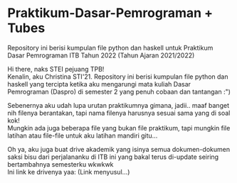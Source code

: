 # Praktikum-Dasar-Pemrograman + Tubes
Repository ini berisi kumpulan file python dan haskell untuk Praktikum Dasar Pemrograman ITB Tahun 2022 (Tahun Ajaran 2021/2022)

Hi there, naks STEI pejuang TPB! <br/>
Kenalin, aku Christina STI'21. Repository ini berisi kumpulan file python dan haskell yang tercipta ketika aku mengarungi mata kuliah Dasar Pemrograman (Daspro) di semester 2 yang penuh cobaan dan tantangan :")

Sebenernya aku udah lupa urutan praktikumnya gimana, jadii.. maaf banget nih filenya berantakan, tapi nama filenya harusnya sesuai sama yang di soal kok! <br/>
Mungkin ada juga beberapa file yang bukan file praktikum, tapi mungkin file latihan atau file-file untuk aku latihan mandiri gitu...

Oh ya, aku juga buat drive akademik yang isinya semua dokumen-dokumen saksi bisu dari perjalananku di ITB ini yang bakal terus di-update seiring bertambahnya semesterku wkwkwk <br/>
Ini link ke drivenya yaa: (Link menyusul...)

